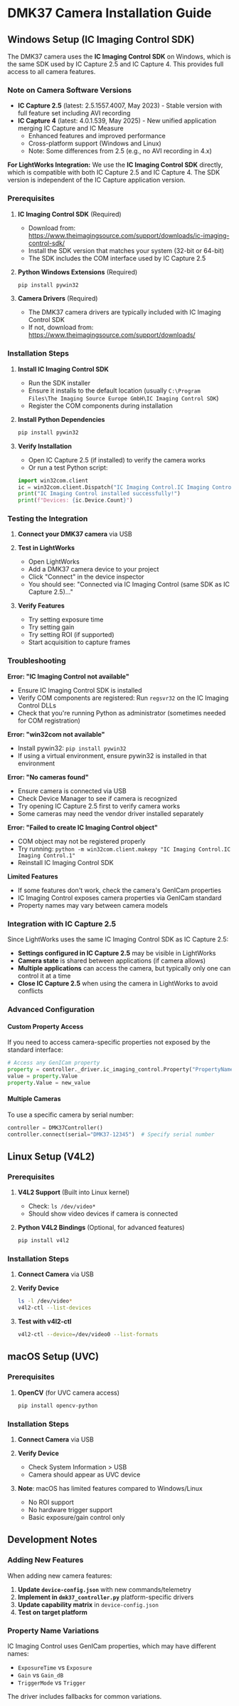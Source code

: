# DMK37 Camera Installation Guide

## Windows Setup (IC Imaging Control SDK)

The DMK37 camera uses the **IC Imaging Control SDK** on Windows, which is the same SDK used by IC Capture 2.5 and IC Capture 4. This provides full access to all camera features.

### Note on Camera Software Versions

- **IC Capture 2.5** (latest: 2.5.1557.4007, May 2023) - Stable version with full feature set including AVI recording
- **IC Capture 4** (latest: 4.0.1.539, May 2025) - New unified application merging IC Capture and IC Measure
  - Enhanced features and improved performance
  - Cross-platform support (Windows and Linux)
  - Note: Some differences from 2.5 (e.g., no AVI recording in 4.x)

**For LightWorks Integration:** We use the **IC Imaging Control SDK** directly, which is compatible with both IC Capture 2.5 and IC Capture 4. The SDK version is independent of the IC Capture application version.

### Prerequisites

1. **IC Imaging Control SDK** (Required)
   - Download from: https://www.theimagingsource.com/support/downloads/ic-imaging-control-sdk/
   - Install the SDK version that matches your system (32-bit or 64-bit)
   - The SDK includes the COM interface used by IC Capture 2.5

2. **Python Windows Extensions** (Required)
   ```bash
   pip install pywin32
   ```

3. **Camera Drivers** (Required)
   - The DMK37 camera drivers are typically included with IC Imaging Control SDK
   - If not, download from: https://www.theimagingsource.com/support/downloads/

### Installation Steps

1. **Install IC Imaging Control SDK**
   - Run the SDK installer
   - Ensure it installs to the default location (usually `C:\Program Files\The Imaging Source Europe GmbH\IC Imaging Control SDK`)
   - Register the COM components during installation

2. **Install Python Dependencies**
   ```bash
   pip install pywin32
   ```

3. **Verify Installation**
   - Open IC Capture 2.5 (if installed) to verify the camera works
   - Or run a test Python script:
   ```python
   import win32com.client
   ic = win32com.client.Dispatch("IC Imaging Control.IC Imaging Control.1")
   print("IC Imaging Control installed successfully!")
   print(f"Devices: {ic.Device.Count}")
   ```

### Testing the Integration

1. **Connect your DMK37 camera** via USB

2. **Test in LightWorks**
   - Open LightWorks
   - Add a DMK37 camera device to your project
   - Click "Connect" in the device inspector
   - You should see: "Connected via IC Imaging Control (same SDK as IC Capture 2.5)..."

3. **Verify Features**
   - Try setting exposure time
   - Try setting gain
   - Try setting ROI (if supported)
   - Start acquisition to capture frames

### Troubleshooting

**Error: "IC Imaging Control not available"**
- Ensure IC Imaging Control SDK is installed
- Verify COM components are registered: Run `regsvr32` on the IC Imaging Control DLLs
- Check that you're running Python as administrator (sometimes needed for COM registration)

**Error: "win32com not available"**
- Install pywin32: `pip install pywin32`
- If using a virtual environment, ensure pywin32 is installed in that environment

**Error: "No cameras found"**
- Ensure camera is connected via USB
- Check Device Manager to see if camera is recognized
- Try opening IC Capture 2.5 first to verify camera works
- Some cameras may need the vendor driver installed separately

**Error: "Failed to create IC Imaging Control object"**
- COM object may not be registered properly
- Try running: `python -m win32com.client.makepy "IC Imaging Control.IC Imaging Control.1"`
- Reinstall IC Imaging Control SDK

**Limited Features**
- If some features don't work, check the camera's GenICam properties
- IC Imaging Control exposes camera properties via GenICam standard
- Property names may vary between camera models

### Integration with IC Capture 2.5

Since LightWorks uses the same IC Imaging Control SDK as IC Capture 2.5:

- **Settings configured in IC Capture 2.5** may be visible in LightWorks
- **Camera state** is shared between applications (if camera allows)
- **Multiple applications** can access the camera, but typically only one can control it at a time
- **Close IC Capture 2.5** when using the camera in LightWorks to avoid conflicts

### Advanced Configuration

#### Custom Property Access

If you need to access camera-specific properties not exposed by the standard interface:

```python
# Access any GenICam property
property = controller._driver.ic_imaging_control.Property("PropertyName")
value = property.Value
property.Value = new_value
```

#### Multiple Cameras

To use a specific camera by serial number:

```python
controller = DMK37Controller()
controller.connect(serial="DMK37-12345")  # Specify serial number
```

## Linux Setup (V4L2)

### Prerequisites

1. **V4L2 Support** (Built into Linux kernel)
   - Check: `ls /dev/video*`
   - Should show video devices if camera is connected

2. **Python V4L2 Bindings** (Optional, for advanced features)
   ```bash
   pip install v4l2
   ```

### Installation Steps

1. **Connect Camera** via USB

2. **Verify Device**
   ```bash
   ls -l /dev/video*
   v4l2-ctl --list-devices
   ```

3. **Test with v4l2-ctl**
   ```bash
   v4l2-ctl --device=/dev/video0 --list-formats
   ```

## macOS Setup (UVC)

### Prerequisites

1. **OpenCV** (for UVC camera access)
   ```bash
   pip install opencv-python
   ```

### Installation Steps

1. **Connect Camera** via USB

2. **Verify Device**
   - Check System Information > USB
   - Camera should appear as UVC device

3. **Note**: macOS has limited features compared to Windows/Linux
   - No ROI support
   - No hardware trigger support
   - Basic exposure/gain control only

## Development Notes

### Adding New Features

When adding new camera features:

1. **Update `device-config.json`** with new commands/telemetry
2. **Implement in `dmk37_controller.py`** platform-specific drivers
3. **Update capability matrix** in `device-config.json`
4. **Test on target platform**

### Property Name Variations

IC Imaging Control uses GenICam properties, which may have different names:
- `ExposureTime` vs `Exposure`
- `Gain` vs `Gain_dB`
- `TriggerMode` vs `Trigger`

The driver includes fallbacks for common variations.

